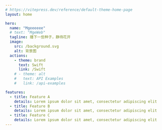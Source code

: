 ```yaml
---
# https://vitepress.dev/reference/default-theme-home-page
layout: home

hero:
  name: "Mgeeeeee"
  # text: "MgeWeb"
  tagline: 播下一些种子，静待花开
  image:
    src: /background.svg
    alt: 背景图
  actions:
    - theme: brand
      text: Swift
      link: /Swift
    # - theme: alt
    #   text: API Examples
    #   link: /api-examples

features:
  - title: Feature A
    details: Lorem ipsum dolor sit amet, consectetur adipiscing elit
  - title: Feature B
    details: Lorem ipsum dolor sit amet, consectetur adipiscing elit
  - title: Feature C
    details: Lorem ipsum dolor sit amet, consectetur adipiscing elit
---
```


